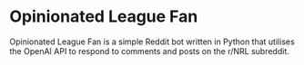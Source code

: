 # Opinionated League Fan
Opinionated League Fan is a simple Reddit bot written in Python that utilises the OpenAI API to respond to comments and posts on the r/NRL subreddit.
